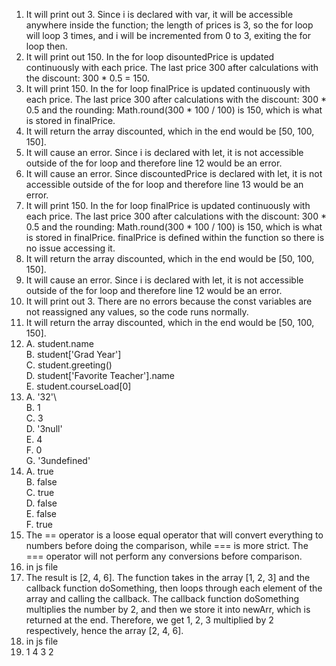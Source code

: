 1. It will print out 3. Since i is declared with var, it will be accessible anywhere inside the function; the length of prices is 3, so the for loop will loop 3 times, and i will be incremented from 0 to 3, exiting the for loop then.
2. It will print out 150. In the for loop disountedPrice is updated continuously with each price. The last price 300 after calculations with the discount: 300 * 0.5 = 150.
3. It will print 150. In the for loop finalPrice is updated continuously with each price. The last price 300 after calculations with the discount: 300 * 0.5 and the rounding: Math.round(300 * 100 / 100) is 150, which is what is stored in finalPrice.
4. It will return the array discounted, which in the end would be [50, 100, 150].
5. It will cause an error. Since i is declared with let, it is not accessible outside of the for loop and therefore line 12 would be an error.
6. It will cause an error. Since discountedPrice is declared with let, it is not accessible outside of the for loop and therefore line 13 would be an error.
7. It will print 150. In the for loop finalPrice is updated continuously with each price. The last price 300 after calculations with the discount: 300 * 0.5 and the rounding: Math.round(300 * 100 / 100) is 150, which is what is stored in finalPrice. finalPrice is defined within the function so there is no issue accessing it.
8. It will return the array discounted, which in the end would be [50, 100, 150].
9. It will cause an error. Since i is declared with let, it is not accessible outside of the for loop and therefore line 12 would be an error.
10. It will print out 3. There are no errors because the const variables are not reassigned any values, so the code runs normally.
11. It will return the array discounted, which in the end would be [50, 100, 150].
12. A. student.name\
    B. student['Grad Year']\
    C. student.greeting()\
    D. student['Favorite Teacher'].name\
    E. student.courseLoad[0]
13. A. '32'\   
    B. 1\
    C. 3\
    D. '3null'\
    E. 4\
    F. 0\
    G. '3undefined'
14. A. true\
    B. false\
    C. true\
    D. false\
    E. false\
    F. true
15. The == operator is a loose equal operator that will convert everything to numbers before doing the comparison, while === is more strict. The === operator will not perform any conversions before comparison.
16. in js file
17. The result is [2, 4, 6]. The function takes in the array [1, 2, 3] and the callback function doSomething, then loops through each element of the array and calling the callback. The callback function doSomething multiplies the number by 2, and then we store it into newArr, which is returned at the end. Therefore, we get 1, 2, 3 multiplied by 2 respectively, hence the array [2, 4, 6].
18. in js file
19. 1 4 3 2
